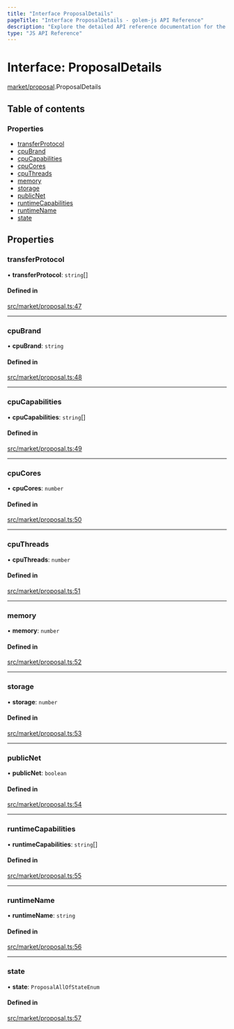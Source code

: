 ```yaml
---
title: "Interface ProposalDetails"
pageTitle: "Interface ProposalDetails - golem-js API Reference"
description: "Explore the detailed API reference documentation for the Interface ProposalDetails within the golem-js SDK for the Golem Network."
type: "JS API Reference"
---
```

# Interface: ProposalDetails

[market/proposal](../modules/market_proposal).ProposalDetails

## Table of contents

### Properties

- [transferProtocol](market_proposal.ProposalDetails#transferprotocol)
- [cpuBrand](market_proposal.ProposalDetails#cpubrand)
- [cpuCapabilities](market_proposal.ProposalDetails#cpucapabilities)
- [cpuCores](market_proposal.ProposalDetails#cpucores)
- [cpuThreads](market_proposal.ProposalDetails#cputhreads)
- [memory](market_proposal.ProposalDetails#memory)
- [storage](market_proposal.ProposalDetails#storage)
- [publicNet](market_proposal.ProposalDetails#publicnet)
- [runtimeCapabilities](market_proposal.ProposalDetails#runtimecapabilities)
- [runtimeName](market_proposal.ProposalDetails#runtimename)
- [state](market_proposal.ProposalDetails#state)

## Properties

### transferProtocol

• **transferProtocol**: `string`[]

#### Defined in

[src/market/proposal.ts:47](https://github.com/golemfactory/golem-js/blob/9789a95/src/market/proposal.ts#L47)

___

### cpuBrand

• **cpuBrand**: `string`

#### Defined in

[src/market/proposal.ts:48](https://github.com/golemfactory/golem-js/blob/9789a95/src/market/proposal.ts#L48)

___

### cpuCapabilities

• **cpuCapabilities**: `string`[]

#### Defined in

[src/market/proposal.ts:49](https://github.com/golemfactory/golem-js/blob/9789a95/src/market/proposal.ts#L49)

___

### cpuCores

• **cpuCores**: `number`

#### Defined in

[src/market/proposal.ts:50](https://github.com/golemfactory/golem-js/blob/9789a95/src/market/proposal.ts#L50)

___

### cpuThreads

• **cpuThreads**: `number`

#### Defined in

[src/market/proposal.ts:51](https://github.com/golemfactory/golem-js/blob/9789a95/src/market/proposal.ts#L51)

___

### memory

• **memory**: `number`

#### Defined in

[src/market/proposal.ts:52](https://github.com/golemfactory/golem-js/blob/9789a95/src/market/proposal.ts#L52)

___

### storage

• **storage**: `number`

#### Defined in

[src/market/proposal.ts:53](https://github.com/golemfactory/golem-js/blob/9789a95/src/market/proposal.ts#L53)

___

### publicNet

• **publicNet**: `boolean`

#### Defined in

[src/market/proposal.ts:54](https://github.com/golemfactory/golem-js/blob/9789a95/src/market/proposal.ts#L54)

___

### runtimeCapabilities

• **runtimeCapabilities**: `string`[]

#### Defined in

[src/market/proposal.ts:55](https://github.com/golemfactory/golem-js/blob/9789a95/src/market/proposal.ts#L55)

___

### runtimeName

• **runtimeName**: `string`

#### Defined in

[src/market/proposal.ts:56](https://github.com/golemfactory/golem-js/blob/9789a95/src/market/proposal.ts#L56)

___

### state

• **state**: `ProposalAllOfStateEnum`

#### Defined in

[src/market/proposal.ts:57](https://github.com/golemfactory/golem-js/blob/9789a95/src/market/proposal.ts#L57)

